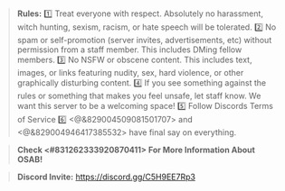 > **Rules:**
> :one: Treat everyone with respect. Absolutely no harassment, witch hunting, sexism, racism, or hate speech will be tolerated.
> :two: No spam or self-promotion (server invites, advertisements, etc) without permission from a staff member. This includes DMing fellow members.
> :three: No NSFW or obscene content. This includes text, images, or links featuring nudity, sex, hard violence, or other graphically disturbing content.
> :four: If you see something against the rules or something that makes you feel unsafe, let staff know. We want this server to be a welcoming space!
> :five: Follow Discords Terms of Service
> :six: <@&829004509081501707> and <@&829004946417385532> have final say on everything.

> **Check <#831262333920870411> For More Information About OSAB!**

> **Discord Invite:**
> https://discord.gg/C5H9EE7Rp3
